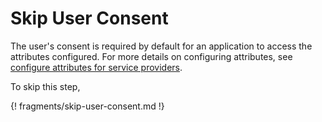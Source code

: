 # Skip User Consent

The user's consent is required by default for an application to access the attributes configured. For more details on configuring attributes, see [configure attributes for service providers](../../../guides/login/request-app-claims/). 

To skip this step, 

{! fragments/skip-user-consent.md !}